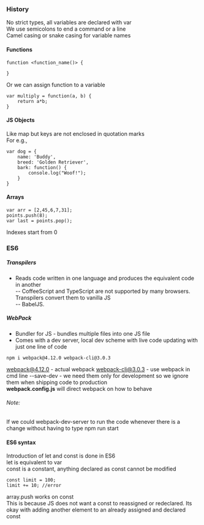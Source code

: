 ### History  
No strict types, all variables are declared with var  
We use semicolons to end a command or a line  
Camel casing or snake casing for variable names

#### Functions
```
function <function_name()> {

}  
```  
Or we can assign function to a variable

```
var multiply = function(a, b) {  
    return a*b;  
}  
```  

#### JS Objects
Like map but keys are not enclosed in quotation marks  
For e.g.,  
```  
var dog = {  
    name: 'Buddy',
    breed: 'Golden Retriever',
    bark: function() {
        console.log("Woof!");
    }
}  
```

#### Arrays  
```  
var arr = [2,45,6,7,31];
points.push(8);  
var last = points.pop();  
```  
Indexes start from 0


### ES6

##### Transpilers
- Reads code written in one language and produces the equivalent code in another  
    -- CoffeeScript and TypeScript are not supported by many browsers. Transpilers convert them to vanilla JS  
    -- BabelJS.


##### WebPack
- Bundler for JS - bundles multiple files into one JS file  
- Comes with a dev server, local dev scheme with live code updating with just one line of code  

```  
npm i webpack@4.12.0 webpack-cli@3.0.3  
```

webpack@4.12.0 - actual webpack
webpack-cli@3.0.3 - use webpack in cmd line
--save-dev - we need them only for development so we ignore them when shipping code to production  
**webpack.config.js** will direct webpack on how to behave  

###### Note:  
If we could webpack-dev-server to run the code whenever there is a change without having to type npm run start

#### ES6 syntax  
Introduction of let and const is done in ES6  
let is equivalent to var  
const is a constant, anything declared as const cannot be modified  
``` 
const limit = 100;  
limit += 10; //error
```
array.push works on const  
This is because JS does not want a const to reassigned or redeclared. Its okay with adding another element to an already assigned and declared const  


